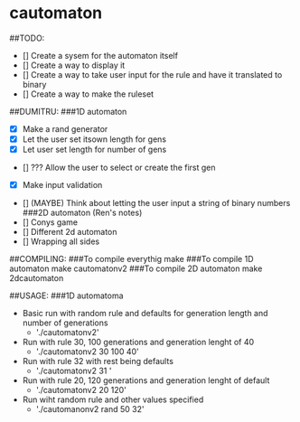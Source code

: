 # cautomaton

##TODO:  
- [] Create a sysem for the automaton itself
- [] Create a way to display it
- [] Create a way to take user input for the rule and have it translated to binary
- [] Create a way to make the ruleset


##DUMITRU:
###1D automaton
- [x] Make a rand generator
- [x] Let the user set itsown length for gens
- [x] Let user set length for number of gens
- [] ??? Allow the user to select or create the first gen 
- [X] Make input validation
- [] (MAYBE) Think about letting the user input a string of binary numbers
###2D automaton (Ren's notes)
- [] Conys game
- [] Different 2d automaton
- [] Wrapping all sides

##COMPILING:
###To compile everythig
make
###To compile 1D automaton
make cautomatonv2
###To compile 2D automaton
make 2dcautomaton

##USAGE:
###1D automatoma
- Basic run with random rule and defaults for generation length and number of generations
    - './cautomatonv2'
- Run with rule 30, 100 generations and generation lenght of 40
    - './cautomatonv2 30 100 40'
- Run with rule 32 with rest being defaults 
    - './cautomatonv2 31 '
- Run with rule 20, 120 generations and generation lenght of default
    - './cautomatonv2 20 120'
- Run wiht random rule and other values specified
    - './cautomanonv2 rand 50 32'
 
